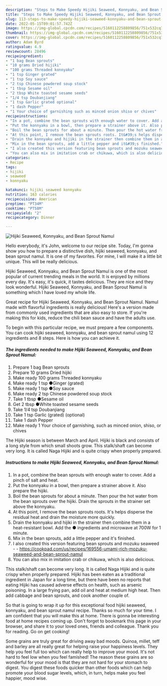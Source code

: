 ```yaml
---
description: "Steps to Make Speedy Hijiki Seaweed, Konnyaku, and Bean Sprout Namul"
title: "Steps to Make Speedy Hijiki Seaweed, Konnyaku, and Bean Sprout Namul"
slug: 113-steps-to-make-speedy-hijiki-seaweed-konnyaku-and-bean-sprout-namul
date: 2022-05-15T09:01:57.742Z
image: https://img-global.cpcdn.com/recipes/5160112258809856/751x532cq70/hijiki-seaweed-konnyaku-and-bean-sprout-namul-recipe-main-photo.jpg
thumbnail: https://img-global.cpcdn.com/recipes/5160112258809856/751x532cq70/hijiki-seaweed-konnyaku-and-bean-sprout-namul-recipe-main-photo.jpg
cover: https://img-global.cpcdn.com/recipes/5160112258809856/751x532cq70/hijiki-seaweed-konnyaku-and-bean-sprout-namul-recipe-main-photo.jpg
author: Adam Byrd
ratingvalue: 4.9
reviewcount: 28496
recipeingredient:
- "1 bag Bean sprouts"
- "10 grams Dried hijiki"
- "100 grams Threaded konnyaku"
- "1 tsp Ginger grated"
- "1 tsp Soy sauce"
- "2 tsp Chinese powdered soup stock"
- "1 tbsp Sesame oil"
- "2 tbsp White toasted sesame seeds"
- "1/4 tsp Doubanjiang"
- "1 tsp Garlic grated optional"
- "1 dash Pepper"
- "1 Your choice of garnishing such as minced onion shiso or chives"
recipeinstructions:
- "In a pot, combine the bean sprouts with enough water to cover. Add a pinch of salt and heat."
- "Put the konnyaku in a bowl, then prepare a strainer above it. Also prepare the hijiki."
- "Boil the bean sprouts for about a minute. Then pour the hot water from the bean sprouts over the hijiki. Drain the sprouts in the strainer set above the konnyaku."
- "At this point, I remove the bean sprouts roots. It&#39;s helps disperse the residual heat and drain the moisture more quickly."
- "Drain the konnyaku and hijiki in the strainer then combine them in a heat-resistant bowl. Add the ● ingredients and microwave at 700W for 1 minute."
- "Mix in the bean sprouts, add a little pepper and it&#39;s finished."
- "I also created this version featuring bean sprouts and mozuku seaweed  https://cookpad.com/us/recipes/169556-umami-rich-mozuku-seaweed-and-bean-sprout-namul"
- "You can also mix in imitation crab or chikuwa, which is also delicious."
categories:
- Recipe
tags:
- hijiki
- seaweed
- konnyaku

katakunci: hijiki seaweed konnyaku 
nutrition: 163 calories
recipecuisine: American
preptime: "PT34M"
cooktime: "PT58M"
recipeyield: "2"
recipecategory: Dinner

---
```



![Hijiki Seaweed, Konnyaku, and Bean Sprout Namul](https://img-global.cpcdn.com/recipes/5160112258809856/751x532cq70/hijiki-seaweed-konnyaku-and-bean-sprout-namul-recipe-main-photo.jpg)

Hello everybody, it's John, welcome to our recipe site. Today, I'm gonna show you how to prepare a distinctive dish, hijiki seaweed, konnyaku, and bean sprout namul. It is one of my favorites. For mine, I will make it a little bit unique. This will be really delicious.

Hijiki Seaweed, Konnyaku, and Bean Sprout Namul is one of the most popular of current trending meals in the world. It is enjoyed by millions every day. It's easy, it's quick, it tastes delicious. They are nice and they look wonderful. Hijiki Seaweed, Konnyaku, and Bean Sprout Namul is something which I have loved my whole life.

Great recipe for Hijiki Seaweed, Konnyaku, and Bean Sprout Namul. Namul made with flavorful ingredients is really delicious! Here&#39;s a version made from commonly used ingredients that are also easy to store. If you&#39;re making this for kids, reduce the chili bean sauce and have the adults use.


To begin with this particular recipe, we must prepare a few components. You can cook hijiki seaweed, konnyaku, and bean sprout namul using 12 ingredients and 8 steps. Here is how you can achieve it.

<!--inarticleads1-->

##### The ingredients needed to make Hijiki Seaweed, Konnyaku, and Bean Sprout Namul:

1. Prepare 1 bag Bean sprouts
1. Prepare 10 grams Dried hijiki
1. Make ready 100 grams Threaded konnyaku
1. Make ready 1 tsp ●Ginger (grated)
1. Make ready 1 tsp ●Soy sauce
1. Make ready 2 tsp Chinese powdered soup stock
1. Take 1 tbsp ●Sesame oil
1. Get 2 tbsp ●White toasted sesame seeds
1. Take 1/4 tsp Doubanjiang
1. Take 1 tsp Garlic (grated) (optional)
1. Take 1 dash Pepper
1. Make ready 1 Your choice of garnishing, such as minced onion, shiso, or chives


The Hijiki season is between March and April. Hijiki is black and consists of a long style from which small shoots grow. This stalk/shaft can become very long. It is called Naga Hijiki and is quite crispy when properly prepared. 

<!--inarticleads2-->

##### Instructions to make Hijiki Seaweed, Konnyaku, and Bean Sprout Namul:

1. In a pot, combine the bean sprouts with enough water to cover. Add a pinch of salt and heat.
1. Put the konnyaku in a bowl, then prepare a strainer above it. Also prepare the hijiki.
1. Boil the bean sprouts for about a minute. Then pour the hot water from the bean sprouts over the hijiki. Drain the sprouts in the strainer set above the konnyaku.
1. At this point, I remove the bean sprouts roots. It&#39;s helps disperse the residual heat and drain the moisture more quickly.
1. Drain the konnyaku and hijiki in the strainer then combine them in a heat-resistant bowl. Add the ● ingredients and microwave at 700W for 1 minute.
1. Mix in the bean sprouts, add a little pepper and it&#39;s finished.
1. I also created this version featuring bean sprouts and mozuku seaweed -  - https://cookpad.com/us/recipes/169556-umami-rich-mozuku-seaweed-and-bean-sprout-namul
1. You can also mix in imitation crab or chikuwa, which is also delicious.


This stalk/shaft can become very long. It is called Naga Hijiki and is quite crispy when properly prepared. Hijiki has been eaten as a traditional ingredient in Japan for a long time, but there have been no reports that eating Hijiki has caused adverse effects on health, such as arsenic poisoning. In a large frying pan, add oil and heat at medium high heat. Then add cabbage and bean sprouts, and cook another couple of. 

So that is going to wrap it up for this exceptional food hijiki seaweed, konnyaku, and bean sprout namul recipe. Thanks so much for your time. I am confident that you will make this at home. There is gonna be interesting food at home recipes coming up. Don't forget to bookmark this page in your browser, and share it to your loved ones, friends and colleague. Thank you for reading. Go on get cooking!

Some grains are truly great for driving away bad moods. Quinoa, millet, teff and barley are all really great for helping raise your happiness levels. They help you feel full too which can really help to improve your mood. It's not hard to feel low when you feel famished! The reason these grains are so wonderful for your mood is that they are not hard for your stomach to digest. You digest these foods quicker than other foods which can help promote your blood sugar levels, which, in turn, helps make you feel happier, mood wise.
